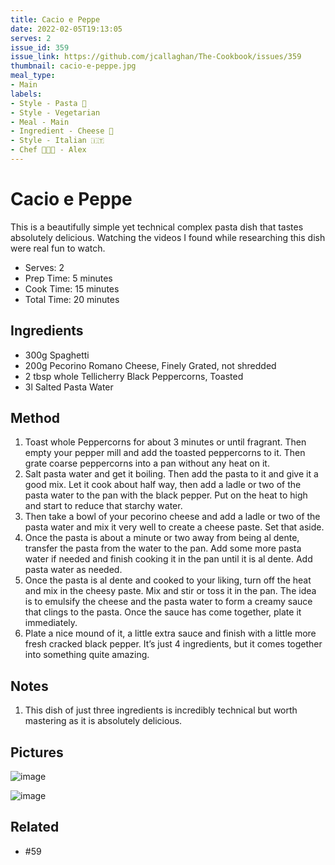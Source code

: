 ```yaml
---
title: Cacio e Peppe
date: 2022-02-05T19:13:05
serves: 2
issue_id: 359
issue_link: https://github.com/jcallaghan/The-Cookbook/issues/359
thumbnail: cacio-e-peppe.jpg
meal_type:
- Main
labels:
- Style - Pasta 🍝
- Style - Vegetarian
- Meal - Main
- Ingredient - Cheese 🧀
- Style - Italian 🇮🇹
- Chef 🧑🏼‍🍳 - Alex
---
```


# Cacio e Peppe

This is a beautifully simple yet technical complex pasta dish that tastes absolutely delicious. Watching the videos  I found while researching this dish were real fun to watch.

- Serves: 2
- Prep Time: 5 minutes
- Cook Time: 15 minutes
- Total Time: 20 minutes

## Ingredients

- 300g Spaghetti
- 200g Pecorino Romano Cheese, Finely Grated, not shredded
- 2 tbsp whole Tellicherry Black Peppercorns, Toasted
- 3l Salted Pasta Water

## Method

1. Toast whole Peppercorns for about 3 minutes or until fragrant. Then empty your pepper mill and add the toasted peppercorns to it. Then grate coarse peppercorns into a pan without any heat on it. 
2. Salt pasta water and get it boiling. Then add the pasta to it and give it a good mix. Let it cook about half way, then add a ladle or two of the pasta water to the pan with the black pepper. Put on the heat to high and start to reduce that starchy water.
3. Then take a bowl of your pecorino cheese and add a ladle or two of the pasta water and mix it very well to create a cheese paste. Set that aside. 
4. Once the pasta is about a minute or two away from being al dente, transfer the pasta from the water to the pan. Add some more pasta water if needed and finish cooking it in the pan until it is al dente. Add pasta water as needed. 
5. Once the pasta is al dente and cooked to your liking, turn off the heat and mix in the cheesy paste. Mix and stir or toss it in the pan. The idea is to emulsify the cheese and the pasta water to form a creamy sauce that clings to the pasta. Once the sauce has come together, plate it immediately. 
6. Plate a nice mound of it, a little extra sauce and finish with a little more fresh cracked black pepper. It’s just 4 ingredients, but it comes together into something quite amazing. 

## Notes

1. This dish of just three ingredients is incredibly technical but worth mastering as it is absolutely delicious.

## Pictures

![image](https://user-images.githubusercontent.com/7449908/154868209-6d2243a5-24b6-4b2e-a558-b2d9254c7ba9.jpeg)

![image](https://user-images.githubusercontent.com/7449908/154868213-b78b2a41-bf14-4739-a8ec-97c5e9da1b2a.jpeg)

## Related

- #59 
